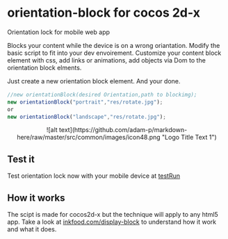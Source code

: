 # orientation-block for cocos 2d-x
Orientation lock for mobile web app

Blocks your content while the device is on a wrong oriantation. Modify the basic script to fit into your dev envoirement.
Customize your content block element with css, add links or animations, add objects via Dom to the orientation block elments.

Just create a new orientation block element. And your done.
```javascript
//new orientationBlock(desired Orientation,path to blockimg);
new orientationBlock("portrait","res/rotate.jpg");
or
new orientationBlock("landscape","res/rotate.jpg");
```
<p align="center">
![alt text](https://github.com/adam-p/markdown-here/raw/master/src/common/images/icon48.png "Logo Title Text 1")
<p>

## Test it
Test orientation lock now with your mobile device at [testRun](http://inkfood.github.io/orientation-block/)

## How it works
The scipt is made for cocos2d-x but the technique will apply to any html5 app.
Take a look at [inkfood.com/display-block](https://inkfood.com/display-block) to understand how it work and what it does.

